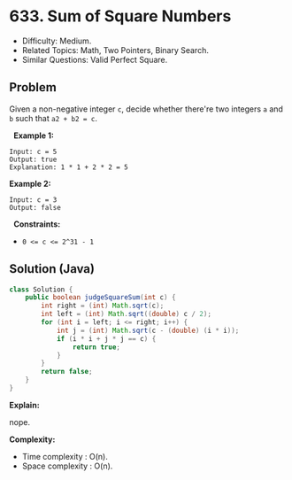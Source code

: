 # 633. Sum of Square Numbers

- Difficulty: Medium.
- Related Topics: Math, Two Pointers, Binary Search.
- Similar Questions: Valid Perfect Square.

## Problem

Given a non-negative integer ```c```, decide whether there're two integers ```a``` and ```b``` such that ```a2 + b2 = c```.

 
**Example 1:**

```
Input: c = 5
Output: true
Explanation: 1 * 1 + 2 * 2 = 5
```

**Example 2:**

```
Input: c = 3
Output: false
```

 
**Constraints:**


	
- ```0 <= c <= 2^31 - 1```



## Solution (Java)

```java
class Solution {
    public boolean judgeSquareSum(int c) {
        int right = (int) Math.sqrt(c);
        int left = (int) Math.sqrt((double) c / 2);
        for (int i = left; i <= right; i++) {
            int j = (int) Math.sqrt(c - (double) (i * i));
            if (i * i + j * j == c) {
                return true;
            }
        }
        return false;
    }
}
```

**Explain:**

nope.

**Complexity:**

* Time complexity : O(n).
* Space complexity : O(n).
